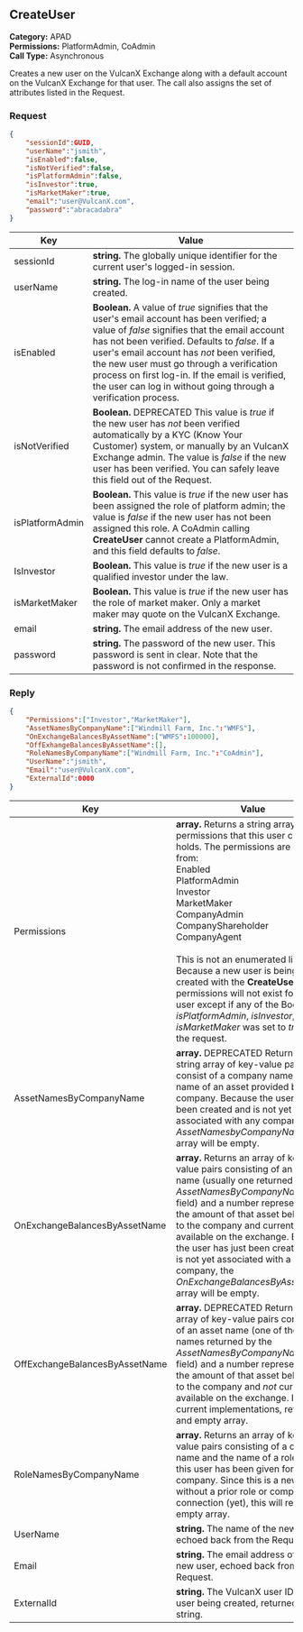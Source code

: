 ## CreateUser

**Category:** APAD<br />**Permissions:** PlatformAdmin, CoAdmin<br />**Call Type:** Asynchronous

Creates a new user on the VulcanX Exchange along with a default account on the VulcanX Exchange for that user. The call also assigns the set of attributes listed in the Request.

### Request

```json
{
    "sessionId":GUID,
    "userName":"jsmith",
    "isEnabled":false,
    "isNotVerified":false,
    "isPlatformAdmin":false,
    "isInvestor":true,
    "isMarketMaker":true,
    "email":"user@VulcanX.com",
    "password":"abracadabra"
}
```

| Key             | Value                                                        |
| --------------- | ------------------------------------------------------------ |
| sessionId       | **string.** The globally unique identifier for the current user's logged-in session. |
| userName        | **string.** The log-in name of the user being created.       |
| isEnabled       | **Boolean.** A value of *true* signifies that the user's email account has been verified; a value of *false* signifies that the email account has not been verified. Defaults to *false*. If a user's email account has *not* been verified, the new user must go through a verification process on first log-in. If the email is verified, the user can log in without going through a verification process. |
| isNotVerified   | **Boolean.** DEPRECATED This value is *true* if the new user has *not* been verified automatically by a KYC (Know Your Customer) system, or manually by an VulcanX Exchange admin. The value is *false* if the new user has been verified. You can safely leave this field out of the Request. |
| isPlatformAdmin | **Boolean.** This value is *true* if the new user has been assigned the role of platform admin; the value is *false* if the new user has not been assigned this role. A CoAdmin calling **CreateUser** cannot create a PlatformAdmin, and this field defaults to *false*. |
| IsInvestor      | **Boolean.** This value is *true* if the new user is a qualified investor under the law.  |
| isMarketMaker   | **Boolean.** This value is *true* if the new user has the role of market maker. Only a market maker may quote on the VulcanX Exchange. |
| email           | **string.** The email address of the new user.               |
| password        | **string.** The password of the new user. This password is sent in clear. Note that the password is not confirmed in the response. |

### Reply

```json
{
    "Permissions":["Investor","MarketMaker"],
    "AssetNamesByCompanyName":["Windmill Farm, Inc.":"WMFS"],
    "OnExchangeBalancesByAssetName":["WMFS":100000],
    "OffExhangeBalancesByAssetName":[],
    "RoleNamesByCompanyName":["Windmill Farm, Inc.":"CoAdmin"],
    "UserName":"jsmith",
    "Email":"user@VulcanX.com",
    "ExternalId":0000
}
```


| Key                            | Value                                                        |
| ------------------------------ | ------------------------------------------------------------ |
| Permissions                    | **array.** Returns a string array of permissions that this user currently holds. The permissions are drawn from:<br />Enabled<br />PlatformAdmin<br />Investor<br />MarketMaker<br />CompanyAdmin<br />CompanyShareholder<br />CompanyAgent<br /><br />This is not an enumerated list. Because a new user is being created with the **CreateUser** call, permissions will not exist for the user except if any of the Booleans *isPlatformAdmin*, *isInvestor*, or *isMarketMaker* was set to *true* in the request. |
| AssetNamesByCompanyName        | **array.** DEPRECATED Returns a string array of key-value pairs that consist of a company name and the name of an asset provided by that company. Because the user has just been created and is not yet associated with any company, the *AssetNamesbyCompanyName* array will be empty. |
| OnExchangeBalancesByAssetName  | **array.** Returns an array of key-value pairs consisting of an asset name (usually one returned in the *AssetNamesByCompanyName* field) and a number representing the amount of that asset belonging to the company and currently available on the exchange. Because the user has just been created, and is not yet associated with a company, the *OnExchangeBalancesByAssetName* array will be empty. |
| OffExchangeBalancesByAssetName | **array.** DEPRECATED Returns an array of key-value pairs consisting of an asset name (one of the asset names returned by the *AssetNamesByCompanyName* field) and a number representing the amount of that asset belonging to the company and *not* currently available on the exchange. In current implementations, returns and empty array. |
| RoleNamesByCompanyName         | **array.** Returns an array of key-value pairs consisting of a company name and the name of a role that this user has been given for this company. Since this is a new user without a prior role or company connection (yet), this will return an empty array. |
| UserName                       | **string.** The name of the new user, echoed back from the Request. |
| Email                          | **string.** The email address of the new user, echoed back from the Request. |
| ExternalId                     | **string.** The VulcanX user ID of the user being created, returned as a string. |


